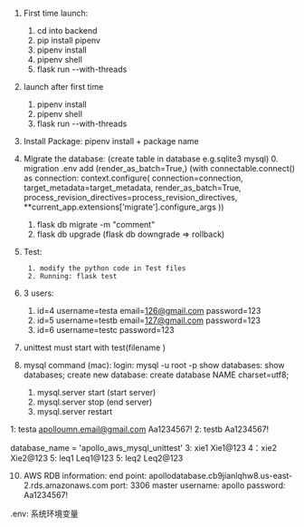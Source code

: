 1. First time launch:
    1. cd into backend
    2. pip install pipenv
    3. pipenv install
    4. pipenv shell
    5. flask run --with-threads

2. launch after first time
    1. pipenv install
    2. pipenv shell
    3. flask run --with-threads


4. Install Package: pipenv install + package name

5. Migrate the database: (create table in database e.g.sqlite3 mysql)
     0. migration .env add (render_as_batch=True,)
     (with connectable.connect() as connection:
        context.configure(
            connection=connection,
            target_metadata=target_metadata,
            render_as_batch=True,
            process_revision_directives=process_revision_directives,
            **current_app.extensions['migrate'].configure_args
        ))
     1. flask db migrate -m "comment"
     2. flask db upgrade (flask db downgrade => rollback)
            
6. Test: 
    
        1. modify the python code in Test files
        2. Running: flask test
    
7. 3 users:
      1. id=4 username=testa email=126@gmail.com password=123
      2. id=5 username=testb email=127@gmail.com password=123
      2. id=6 username=testc password=123

8. unittest must start with test(filename )

9. mysql command (mac):
    login: mysql -u root -p
    show databases: show databases;
    create new database: create database NAME charset=utf8;
    1.  mysql.server start (start server)
    2.  mysql.server stop  (end server)
    3.  mysql.server restart

<!-- Second way:
1. configure the make_shell_context() in manage.py (Start a python interpreter containing the context of the application)

2. Execution:
        Use HTTPie to test the API (need 2 terminals)
            1. run the flask in one terminal (1-3 steps) (must run the server)
            2. Do 1-2 steps in another terminal, then command. Example: 
            http POST http://localhost:5000/users username=test1 password=123 -->

1: testa apolloumn.email@gmail.com Aa1234567!
2: testb Aa1234567!

database_name = 'apollo_aws_mysql_unittest'
3: xie1 Xie1@123
4：xie2 Xie2@123
5: leq1 Leq1@123
5: leq2 Leq2@123


10. AWS RDB information:
    end point: apollodatabase.cb9jianlqhw8.us-east-2.rds.amazonaws.com
    port: 3306
    master username: apollo
    password: Aa1234567!


.env: 系统环境变量

<!-- python app.py runserver -d -r -h 0.0.0.0 -p 5000 (运行)
python manage.py runserver -d -h 127.0.0.1 -p 5000 -->

<!-- gunicorn: gunicorn --worker-class eventlet -w 1 module:app -->
